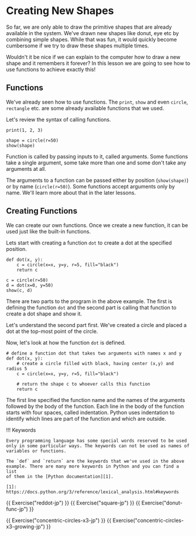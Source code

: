 # Creating New Shapes

So far, we are only able to draw the primitive shapes that are already
available in the system. We've drawn new shapes like donut, eye etc
by combining simple shapes. While that was fun, it would quickly become
cumbersome if we try to draw these shapes multiple times.

Wouldn't it be nice if we can explain to the computer how to draw a new
shape and it remembers it forever? In this lesson we are going to see
how to use functions to achieve exactly this!

## Functions

We've already seen how to use functions. The `print`, `show` and even
`circle`, `rectangle` etc. are some already available functions that we
used.

Let's review the syntax of calling functions.

```{.python .joy .example}
print(1, 2, 3)

shape = circle(r=50)
show(shape)
```

Function is called by passing inputs to it, called arguments. Some
functions take a single argument, some take more than one and some
don't take any arguments at all.

The arguments to a function can be passed either by position (`show(shape)`)
or by name (`circle(r=50)`). Some functions accept arguments only
by name. We'll learn more about that in the later lessons.

## Creating Functions

We can create our own functions. Once we create a new function, it can be
used just like the built-in functions.

Lets start with creating a function `dot` to create a dot at the specified position.

```{.python .joy .example}
def dot(x, y):
    c = circle(x=x, y=y, r=5, fill="black")
    return c

c = circle(r=50)
d = dot(x=0, y=50)
show(c, d)
```

There are two parts to the program in the above example. The first is
defining the function `dot` and the second part is calling that function
to create a dot shape and show it.

Let's understand the second part first. We've created a circle and placed
a dot at the top-most point of the circle.

Now, let's look at how the function `dot` is defined.

```
# define a function dot that takes two arguments with names x and y
def dot(x, y):
    # create a circle filled with black, having center (x,y) and radius 5
    c = circle(x=x, y=y, r=5, fill="black")

    # return the shape c to whoever calls this function
    return c
```

The first line specified the function name and the names of the arguments
followed by the body of the function. Each line in the body of the function
starts with four spaces, called indentation. Python uses indentation to
identify which lines are part of the function and which are outside.

!!! Keywords

    Every programming language has some special words reserved to be used
    only in some particular ways. The keywords can not be used as names of
    variables or functions.

    The `def` and `return` are the keywords that we've used in the above
    example. There are many more keywords in Python and you can find a list
    of them in the [Python documentation][1].

    [1]: https://docs.python.org/3/reference/lexical_analysis.html#keywords

{{ Exercise("reddot-jp") }}
{{ Exercise("square-jp") }}
{{ Exercise("donut-func-jp") }}

{{ Exercise("concentric-circles-x3-jp") }}
{{ Exercise("concentric-circles-x3-growing-jp") }}

